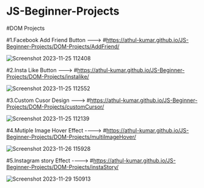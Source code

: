 # JS-Beginner-Projects

#DOM Projects

#1.Facebook Add Friend Button ---> #https://athul-kumar.github.io/JS-Beginner-Projects/DOM-Projects/AddFriend/

![Screenshot 2023-11-25 112408](https://github.com/Athul-Kumar/JS-Beginner-Projects/assets/109644387/c64864a2-1d10-4515-9ec2-902cee27a9e9)


#2.Insta Like Button  ---> #https://athul-kumar.github.io/JS-Beginner-Projects/DOM-Projects/instalike/

![Screenshot 2023-11-25 112552](https://github.com/Athul-Kumar/JS-Beginner-Projects/assets/109644387/c6f7ae90-c259-42ee-9796-09d100c0298c)



#3.Custom Cusor Design  ---> #https://athul-kumar.github.io/JS-Beginner-Projects/DOM-Projects/customCursor/


  ![Screenshot 2023-11-25 112139](https://github.com/Athul-Kumar/JS-Beginner-Projects/assets/109644387/8d6f37f4-241b-4252-b2a7-10d006b4b0e9)


#4.Mutiple Image Hover Effect  ----> #https://athul-kumar.github.io/JS-Beginner-Projects/DOM-Projects/multiImageHover/

![Screenshot 2023-11-26 115928](https://github.com/Athul-Kumar/JS-Beginner-Projects/assets/109644387/4b422b36-7720-49bc-89ec-7673ebdb1a6c)

#5.Instagram story Effect  ---->  #https://athul-kumar.github.io/JS-Beginner-Projects/DOM-Projects/instaStory/

![Screenshot 2023-11-29 150913](https://github.com/Athul-Kumar/JS-Beginner-Projects/assets/109644387/069cc583-2542-4426-8bcd-9d18caf3f545)

